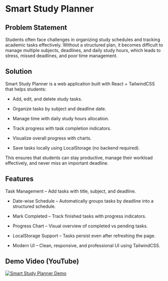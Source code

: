 #  Smart Study Planner

## Problem Statement

Students often face challenges in organizing study schedules and tracking academic tasks effectively.
Without a structured plan, it becomes difficult to manage multiple subjects, deadlines, and daily study hours, which leads to stress, missed deadlines, and poor time management.

## Solution

 Smart Study Planner is a web application built with React + TailwindCSS that helps students:

- Add, edit, and delete study tasks.

- Organize tasks by subject and deadline date.

- Manage time with daily study hours allocation.

- Track progress with task completion indicators.

- Visualize overall progress with charts.

- Save tasks locally using LocalStorage (no backend required).

This ensures that students can stay productive, manage their workload effectively, and never miss an important deadline.

## Features

 Task Management – Add tasks with title, subject, and deadline.

- Date-wise Schedule – Automatically groups tasks by deadline into a structured schedule.

- Mark Completed – Track finished tasks with progress indicators.

- Progress Chart – Visual overview of completed vs pending tasks.

- LocalStorage Support – Tasks persist even after refreshing the page.

- Modern UI – Clean, responsive, and professional UI using TailwindCSS.

## Demo Video (YouTube)

[![Smart Study Planner Demo](https://img.youtube.com/vi/6tcC_fP4PbU/0.jpg)](https://youtu.be/6tcC_fP4PbU)    